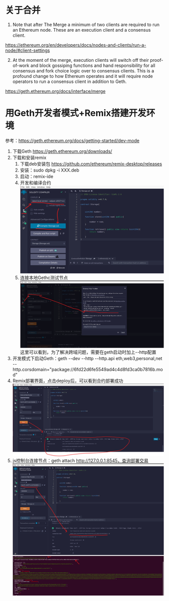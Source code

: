 # 关于合并

1. Note that after The Merge a minimum of two clients are required to run an Ethereum node. These are an execution client and a consensus client. 

https://ethereum.org/en/developers/docs/nodes-and-clients/run-a-node/#client-settings

2. At the moment of the merge, execution clients will switch off their proof-of-work and block gossiping functions and hand responsibility for all consensus and fork choice logic over to consensus clients. This is a profound change to how Ethereum operates and it will require node operators to run a consensus client in addition to Geth.

https://geth.ethereum.org/docs/interface/merge

# 用Geth开发者模式+Remix搭建开发环境

参考：https://geth.ethereum.org/docs/getting-started/dev-mode

1. 下载Geth https://geth.ethereum.org/downloads/
2. 下载和安装remix
	1. 下载deb安装包 https://github.com/ethereum/remix-desktop/releases
	2. 安装：sudo dpkg -i XXX.deb
	3. 启动：remix-ide
	4. 开发和编译合约![Image](./img1.png)
	5. 连接本地Gethc测试节点![Image](./img2.png)这里可以看到，为了解决跨域问题，需要在geth启动时加上--http配置
3. 开发模式下启动Geth：geth --dev --http --http.api eth,web3,personal,net --http.corsdomain="package://6fd22d6fe5549ad4c4d8fd3ca0b7816b.mod"
4. Remix部署界面，点击deploy后，可以看到合约部署成功![Image](./img3.png)
5. js控制台连接节点：geth attach http://127.0.0.1:8545，查询部署交易
![Image](./img4.png)
![Image](./img5.png)